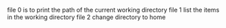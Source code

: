 file 0 is to print the path of the current working directory
file 1 list the items in the working directory
file 2 change directory to home
